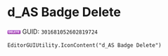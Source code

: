 # d_AS Badge Delete
![](/img/d_AS%20Badge%20Delete.png)
GUID: `301681052602819724`
```
EditorGUIUtility.IconContent("d_AS Badge Delete")
```

